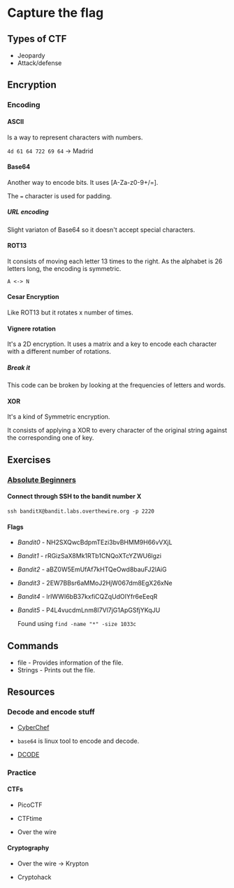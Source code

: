 # Capture the flag
## Types of CTF

- Jeopardy
- Attack/defense

## Encryption

### Encoding

#### ASCII

Is a way to represent characters with numbers.

`4d 61 64 722 69 64` -> Madrid

#### Base64

Another way to encode bits. It uses [A-Za-z0-9+/=].

The `=` character is used for padding.

##### URL encoding

Slight variaton of Base64 so it doesn't accept special characters.

#### ROT13

It consists of moving each letter 13 times to the right. As the alphabet is 26 letters long, the encoding is symmetric.

`A <-> N`

#### Cesar Encryption

Like ROT13 but it rotates x number of times.

#### Vignere rotation

It's a 2D encryption. It uses a matrix and a key to encode each character with a different number of rotations.

##### Break it

This code can be broken by looking at the frequencies of letters and words.

#### XOR

It's a kind of Symmetric encryption. 

It consists of applying a XOR to every character of the original string against the corresponding one of key.




## Exercises

### [Absolute Beginners](https://overthewire.org/wargames/bandit/)

#### Connect through SSH to the bandit number X

```shell 
ssh banditX@bandit.labs.overthewire.org -p 2220
```
#### Flags

- *Bandit0* - NH2SXQwcBdpmTEzi3bvBHMM9H66vVXjL
- *Bandit1* - rRGizSaX8Mk1RTb1CNQoXTcYZWU6lgzi
- *Bandit2* - aBZ0W5EmUfAf7kHTQeOwd8bauFJ2lAiG
- *Bandit3* - 2EW7BBsr6aMMoJ2HjW067dm8EgX26xNe
- *Bandit4* - lrIWWI6bB37kxfiCQZqUdOIYfr6eEeqR
- *Bandit5* - P4L4vucdmLnm8I7Vl7jG1ApGSfjYKqJU

    Found using `find -name "*" -size 1033c`

## Commands

- file - Provides information of the file.
- Strings - Prints out the file.


## Resources 

### Decode and encode stuff

- [CyberChef](cyberchef.org)

- `base64` is linux tool to encode and decode.

- [DCODE](https://www.dcode.fr/)

### Practice

#### CTFs

- PicoCTF

- CTFtime

- Over the wire

#### Cryptography

- Over the wire -> Krypton

- Cryptohack




